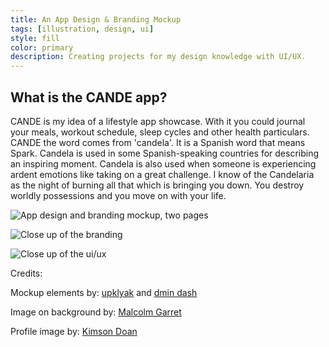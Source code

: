 ```yaml
---
title: An App Design & Branding Mockup
tags: [illustration, design, ui]
style: fill
color: primary
description: Creating projects for my design knowledge with UI/UX.
---
```



## What is the CANDE app?

CANDE is my idea of a lifestyle app showcase. With it you could journal your meals, workout schedule, sleep cycles and other health particulars. CANDE the word comes from 'candela'. It is a Spanish word that means Spark. Candela is used in some Spanish-speaking countries for describing an inspiring moment. Candela is also used when someone is experiencing ardent emotions like taking on a great challenge. I know of the Candelaria as the night of burning all that which is bringing you down. You destroy worldly possessions and you move on with your life.


![App design and branding mockup, two pages](https://i.imgur.com/tMgLCiX.jpg "CANDE")

![Close up of the branding](https://i.imgur.com/rewBVXy.png "CANDE branding")

![Close up of the ui/ux](https://i.imgur.com/uJvyZYM.png "CANDE app")


Credits:

Mockup elements by: [upklyak](https://www.freepik.com/free-photos-vectors/mockup) and [dmin dash](https://www.freepik.com/free-photos-vectors/infographic)

Image on background by: [Malcolm Garret](https://www.pexels.com/@bymalcolmgarret)

Profile image by: [Kimson Doan](https://unsplash.com/@kimsondoan)

